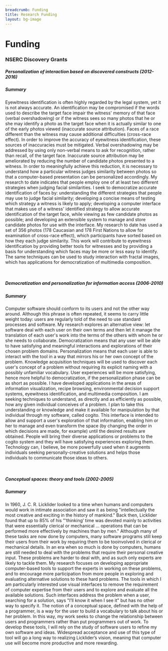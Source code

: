 ```yaml
---
breadcrumb: Funding
title: Research Funding
layout: bg-image
---
```

# Funding

### NSERC Discovery Grants

<div class="card">
  <div class="card-header bg-info">
	<h5>Personalization of interaction based on discovered constructs (2012-2016)</h5>
  </div>
  <div class="card-body">
	<h5>Summary</h5>
	Eyewitness identification is often highly regarded by the legal system,
	yet it is not always accurate.
	An identification may be compromised if the words used to describe the
	target face impair the witness' memory of that face (verbal overshadowing)
	or if the witness sees so many photos that he or she may identify a photo as
	the target face when it is actually similar to one of the early photos viewed
	(inaccurate source attribution).
	Faces of a race different than the witness may cause additional difficulties
	(cross-race effect).
	In order to improve the accuracy of eyewitness identification,
	these sources of inaccuracies must be mitigated.
	Verbal overshadowing may be addressed by using only non-verbal
	means to ask for recognition,
	rather than recall,
	of the target face.
	Inaccurate source attribution may be ameliorated by reducing the number of
	candidate photos presented to a witness.
	In order to meaningfully achieve this reduction,
	it is necessary to understand how a particular witness judges similarity
	between photos so that a computer-based presentation
	can be personalized accordingly.
	My research to date indicates that people employ one of at least two different
	strategies when judging facial similarities.
	I seek to democratize accurate identification of faces by:
	understanding the different strategies that people may use to
	judge facial similarity; 	
	developing a concise means of testing which strategy a witness
	is likely to apply;
	developing a computer interface that makes use of a witness'
	identified strategy
	to allow accurate identification of the target face,
	while viewing as few candidate photos as possible;
	and developing an extensible system to manage and store candidate photos
	for use with the interface.
	My research to date has used a set of 356 photos
	(178 Caucasian and 178 First Nations to allow for examination
	of cross-race effect),
	which participants have sorted based on how they each judge similarity.
	This work will contribute to eyewitness identification by providing better tools
	for witnesses and by providing a basis for understanding which faces may be more
	or less easy to identify.
	The same techniques can be used to study interaction with fractal images,
	which has applications for democratization of multimedia composition.
    </div>
</div>
<p>&nbsp;</p>
<div class="card">
  <div class="card-header bg-info">
	<h5>Democratization and personalization for information access (2006-2010)</h5>
  </div>
  <div class="card-body">
	<h5>Summary</h5>
	Computer software should conform to its users and not the other way around.
	Although this phrase is often repeated, it seems to carry little weight today:
	users are regularly told of the need to use standard processes and
	software.
	My research explores an alternative view:
	let software deal with each user on their own terms and then let it manage the
	translation of each user's work into the terms of the others with whom
	he or she needs to collaborate.
	Democratization means that any user will be able to have satisfying and
	meaningful interactions and explorations of their chosen problem domains.
	Personalization means that each user is able to interact with the tool in a
	way that mirrors his or her own concept of the problem.
	Knowledge acquisition techniques will be used to discover each user's concept of
	a problem without requiring its explicit naming with a possibly
	unfamiliar vocabulary.
	User experiences will be more satisfying,
	hence more helpful to democratization,
	if the personalization phase can be as short as possible.
	I have developed applications in the areas of information visualization,
	recipe browsing, environmental decision support systems,
	eyewitness identification,
	and multimedia composition.
	I am seeking techniques to understand,
	as directly and as efficiently as possible,
	how any given individual conceives of a problem.
	I plan to take this understanding or knowledge and make it available for
	manipulation by that individual through my software, called cogito.
	This interface is intended to allow and support a user's exploration
	of that information,
	enabling him or her to manage and even transform the space
	(by changing the order in which decisions are made, for example)
	until the desired results are obtained.
	People will bring their diverse applications or problems to the cogito system and
	they will have satisfying experiences exploring them.
	Technology can, I believe,
	be more powerfully used when it augments individuals seeking
	personally-creative solutions and helps those individuals to
	communicate those ideas to others.
</div>
</div>
<p>&nbsp;</p>
<div class="card">
  <div class="card-header bg-info">
	<h5>Conceptual spaces: theory and tools (2002-2005)</h5>
  </div>
  <div class="card-body">
  <h5>Summary</h5>
In 1960, J. C. R. Licklider looked to a time when humans and computers would work in
intimate association and saw it as being
"intellectually the most creative and exciting in the history of mankind."
Back then, Licklider found that up to 85% of his "’thinking’ time was devoted mainly to
activities that were essentially clerical or mechanical ...
operations that can be performed more effectively by machines than by men."
Although many of these tasks are now done by computers,
many software programs still keep their users from their work by requiring
them to be tooinvolved in clerical or mechanical details.
In an era when so much is done by computers,
humans are still needed to deal with the problems that require their
personal creative input.
These problems are harder to deal with,
and as such only experts are likely to tackle them.
My research focuses on developing appropriate computer-based tools to support the
experts in working on these problems,
and to encourage more participation from more people in exploring and evaluating
alternative solutions to these hard problems.
The tools in which I am particularly interested use visual interfaces to
remove the requirement of computer expertise from their users and to
explore and evaluate all the available solutions.
Such interfaces address the problem when a user,
searching for a solution,
says "I’ll know it when I see it"
but has no other way to specify it.
The notion of a conceptual space,
defined with the help of a programmer,
is a way for the user to build a vocabulary to talk about his or her problem.
In this way,
my work seeks to change the relationship between users and programmers
rather than put programmers out of work.
To develop these tools,
I will rely on the study of software users to refine my own software and ideas.
Widespread acceptance and use of this type of tool will go a long way to realizing
Licklider’s vision,
meaning that computer use will become more productive and more rewarding.
	</div>
	</div>
